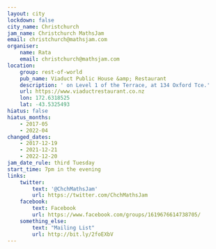 ```yaml
---
layout: city
lockdown: false
city_name: Christchurch
jam_name: Christchurch MathsJam
email: christchurch@mathsjam.com
organiser:
    name: Rata
    email: christchurch@mathsjam.com
location:
    group: rest-of-world
    pub_name: Viaduct Public House &amp; Restaurant
    description: ' on Level 1 of the Terrace, at 134 Oxford Tce.'
    url: https://www.viaductrestaurant.co.nz
    lon: 172.6318525
    lat: -43.5325493
hiatus: false
hiatus_months:
    - 2017-05
    - 2022-04
changed_dates:
    - 2017-12-19
    - 2021-12-21
    - 2022-12-20
jam_date_rule: third Tuesday
start_time: 7pm in the evening
links:
    twitter:
        text: '@ChchMathsJam'
        url: https://twitter.com/ChchMathsJam
    facebook:
        text: Facebook
        url: https://www.facebook.com/groups/1619676614738705/
    something_else:
        text: "Mailing List"
        url: http://bit.ly/2foEXbV
---
```


